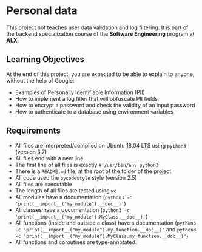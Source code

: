 # Personal data
This project not teaches user data validation and log filtering. It is part of the backend specialization course of the **Software Engineering** program at **ALX**.

## Learning Objectives
At the end of this project, you are expected to be able to explain to anyone, without the help of Google:
* Examples of Personally Identifiable Information (PII)
* How to implement a log filter that will obfuscate PII fields
* How to encrypt a password and check the validity of an input password
* How to authenticate to a database using environment variables

## Requirements
* All files are interpreted/compiled on Ubuntu 18.04 LTS using `python3` (version 3.7)
* All files end with a new line
* The first line of all files is exactly `#!/usr/bin/env python3`
* There is a `README.md` file, at the root of the folder of the project
* All code used the `pycodestyle` style (version 2.5)
* All files are executable
* The length of all files are tested using `wc`
* All modules have a documentation (`python3 -c 'print(__import__("my_module").__doc__)'`)
* All classes have a documentation (`python3 -c 'print(__import__("my_module").MyClass.__doc__)'`)
* All functions (inside and outside a class) have a documentation (`python3 -c 'print(__import__("my_module").my_function.__doc__)'` and `python3 -c 'print(__import__("my_module").MyClass.my_function.__doc__)'`)
* All functions and coroutines are type-annotated.
